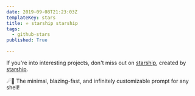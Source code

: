 ```yaml
---
date: 2019-09-08T21:23:03Z
templateKey: stars
title: ⭐ starship starship
tags:
  - github-stars
published: True

---
```


If you're into interesting projects, don't miss out on [starship](https://github.com/starship/starship), created by [starship](https://github.com/starship).

☄🌌️  The minimal, blazing-fast, and infinitely customizable prompt for any shell!
